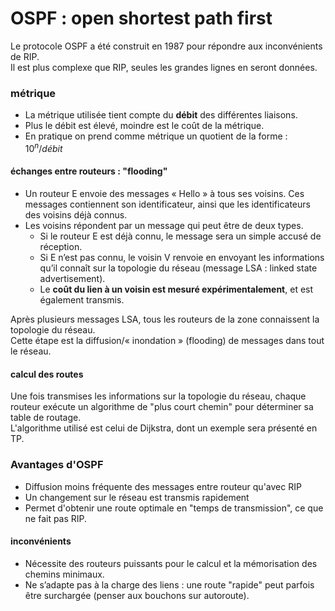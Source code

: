 # OSPF : open shortest path first

Le protocole OSPF a été construit en 1987 pour répondre aux inconvénients de RIP.  
Il est plus complexe que RIP, seules les grandes lignes en seront données.

### métrique
* La métrique utilisée tient compte du **débit** des différentes liaisons. 
* Plus le débit est élevé, moindre est le coût de la métrique.  
* En pratique on prend comme métrique un quotient de la forme : $10^n / débit$

#### échanges entre routeurs : "flooding"
* Un routeur E envoie des messages « Hello » à tous ses voisins. Ces messages contiennent son identificateur, ainsi que les identificateurs des voisins déjà connus. 
* Les voisins répondent par un message qui peut être de deux types. 
   * Si le routeur E est déjà connu, le message sera un simple accusé de réception. 
   * Si E n’est pas connu, le voisin V renvoie en envoyant les informations qu’il connaît sur la topologie du réseau (message LSA : linked state advertisement). 
   * Le **coût du lien à un voisin est mesuré expérimentalement**, et est également transmis. 

Après plusieurs messages LSA, tous les routeurs de la zone connaissent la topologie du réseau.  
Cette étape est la diffusion/« inondation » (flooding) de messages dans tout le réseau. 

#### calcul des routes
Une fois transmises les informations sur la topologie du réseau, chaque routeur exécute un algorithme de "plus court chemin" pour déterminer sa table de routage.  
L'algorithme utilisé est celui de Dijkstra, dont un exemple sera présenté en TP.

### Avantages d'OSPF
* Diffusion moins fréquente des messages entre routeur qu'avec RIP
* Un changement sur le réseau est transmis rapidement
* Permet d'obtenir une route optimale en "temps de transmission", ce que ne fait pas RIP.

#### inconvénients
* Nécessite des routeurs puissants pour le calcul et la mémorisation des chemins minimaux.
* Ne s’adapte pas à la charge des liens : une route "rapide" peut parfois être surchargée (penser aux bouchons sur autoroute).

